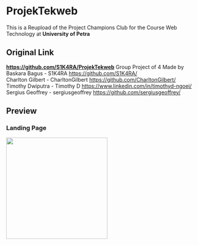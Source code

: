 # ProjekTekweb
This is a Reupload of the Project Champions Club for the Course Web Technology at **University of Petra**

## Original Link
**https://github.com/S1K4RA/ProjekTekweb**
Group Project of 4 Made by <br/>
  Baskara Bagus - S1K4RA https://github.com/S1K4RA/ <br/>
  Charlton Gilbert - CharltonGilbert https://github.com/CharltonGilbert/ <br/>
  Timothy Dwiputra - Timothy D https://www.linkedin.com/in/timothyd-ngoei/ <br/>
  Sergius Geoffrey - sergiusgeoffrey https://github.com/sergiusgeoffrey/ <br/>

## Preview
### Landing Page
<img src="https://user-images.githubusercontent.com/73834938/167290604-20f750c0-7f69-4f02-8266-9adc4093a18b.png" width="272" />
